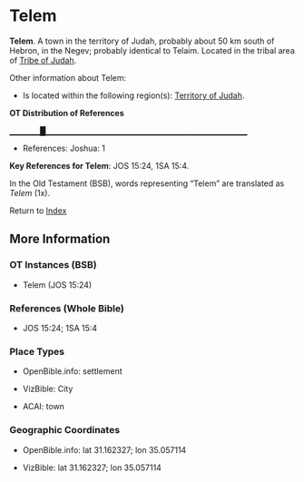 # Telem
**Telem**. 
A town in the territory of Judah, probably about 50 km south of Hebron, in the Negev; probably identical to Telaim. 
Located in the tribal area of [Tribe of Judah](../../../groups/md/acai/Judah.md). 




Other information about Telem:


* Is located within the following region(s): 
[Territory of Judah](TerritoryOfJudah.md). 


**OT Distribution of References**

▁▁▁▁▁█▁▁▁▁▁▁▁▁▁▁▁▁▁▁▁▁▁▁▁▁▁▁▁▁▁▁▁▁▁▁▁▁▁
* References: Joshua: 1



**Key References for Telem**: 
JOS 15:24, 1SA 15:4. 


In the Old Testament (BSB), words representing “Telem” are translated as 
*Telem* (1x). 




Return to [Index](00-Index.md)

## More Information

### OT Instances (BSB)

* Telem (JOS 15:24)



### References (Whole Bible)

* JOS 15:24; 1SA 15:4


### Place Types

* OpenBible.info: settlement

* VizBible: City

* ACAI: town



### Geographic Coordinates

* OpenBible.info: lat 31.162327; lon 35.057114

* VizBible: lat 31.162327; lon 35.057114




